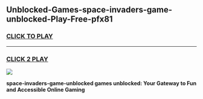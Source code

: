 
## Unblocked-Games-space-invaders-game-unblocked-Play-Free-pfx81
<h3>
<a href="https://premium76.site?title=space-invaders-game-unblocked&ref=20A">CLICK TO PLAY</a></h3>
<hr>

<h3>
<a href="https://premium76.site?title=space-invaders-game-unblocked&ref=20A">CLICK 2 PLAY</a>
  
</h3>

<a href="https://premium76.site?title=space-invaders-game-unblocked&ref=20A"><img src="https://clearcache.store/games.png"></a>


**space-invaders-game-unblocked games unblocked: Your Gateway to Fun and Accessible Online Gaming**
